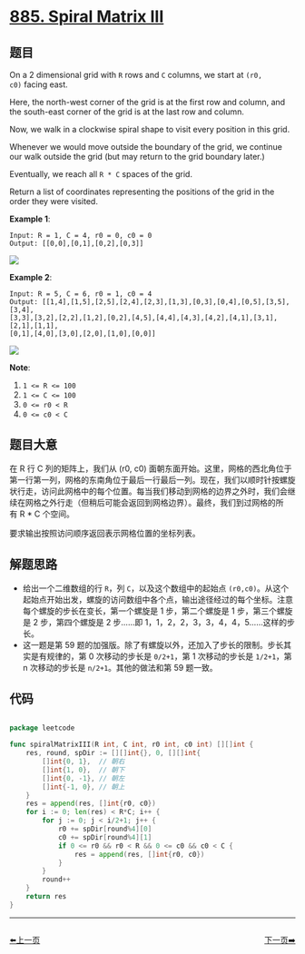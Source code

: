 # [885. Spiral Matrix III](https://leetcode.com/problems/spiral-matrix-iii/)


## 题目

On a 2 dimensional grid with `R` rows and `C` columns, we start at `(r0, c0)` facing east.

Here, the north-west corner of the grid is at the first row and column, and the south-east corner of the grid is at the last row and column.

Now, we walk in a clockwise spiral shape to visit every position in this grid.

Whenever we would move outside the boundary of the grid, we continue our walk outside the grid (but may return to the grid boundary later.)

Eventually, we reach all `R * C` spaces of the grid.

Return a list of coordinates representing the positions of the grid in the order they were visited.

**Example 1**:

    Input: R = 1, C = 4, r0 = 0, c0 = 0
    Output: [[0,0],[0,1],[0,2],[0,3]]

![](https://s3-lc-upload.s3.amazonaws.com/uploads/2018/08/24/example_1.png)

**Example 2**:

    Input: R = 5, C = 6, r0 = 1, c0 = 4
    Output: [[1,4],[1,5],[2,5],[2,4],[2,3],[1,3],[0,3],[0,4],[0,5],[3,5],[3,4],
    [3,3],[3,2],[2,2],[1,2],[0,2],[4,5],[4,4],[4,3],[4,2],[4,1],[3,1],[2,1],[1,1],
    [0,1],[4,0],[3,0],[2,0],[1,0],[0,0]]

![](https://s3-lc-upload.s3.amazonaws.com/uploads/2018/08/24/example_2.png)

**Note**:

1. `1 <= R <= 100`
2. `1 <= C <= 100`
3. `0 <= r0 < R`
4. `0 <= c0 < C`


## 题目大意

在 R 行 C 列的矩阵上，我们从 (r0, c0) 面朝东面开始。这里，网格的西北角位于第一行第一列，网格的东南角位于最后一行最后一列。现在，我们以顺时针按螺旋状行走，访问此网格中的每个位置。每当我们移动到网格的边界之外时，我们会继续在网格之外行走（但稍后可能会返回到网格边界）。最终，我们到过网格的所有 R * C 个空间。

要求输出按照访问顺序返回表示网格位置的坐标列表。


## 解题思路


- 给出一个二维数组的行 `R`，列 `C`，以及这个数组中的起始点 `(r0,c0)`。从这个起始点开始出发，螺旋的访问数组中各个点，输出途径经过的每个坐标。注意每个螺旋的步长在变长，第一个螺旋是 1 步，第二个螺旋是 1 步，第三个螺旋是 2 步，第四个螺旋是 2 步……即 1，1，2，2，3，3，4，4，5……这样的步长。
- 这一题是第 59 题的加强版。除了有螺旋以外，还加入了步长的限制。步长其实是有规律的，第 0 次移动的步长是 `0/2+1`，第 1 次移动的步长是 `1/2+1`，第 n 次移动的步长是 `n/2+1`。其他的做法和第 59 题一致。



## 代码

```go

package leetcode

func spiralMatrixIII(R int, C int, r0 int, c0 int) [][]int {
	res, round, spDir := [][]int{}, 0, [][]int{
		[]int{0, 1},  // 朝右
		[]int{1, 0},  // 朝下
		[]int{0, -1}, // 朝左
		[]int{-1, 0}, // 朝上
	}
	res = append(res, []int{r0, c0})
	for i := 0; len(res) < R*C; i++ {
		for j := 0; j < i/2+1; j++ {
			r0 += spDir[round%4][0]
			c0 += spDir[round%4][1]
			if 0 <= r0 && r0 < R && 0 <= c0 && c0 < C {
				res = append(res, []int{r0, c0})
			}
		}
		round++
	}
	return res
}

```
----------------------------------------------
<div style="display: flex;justify-content: space-between;align-items: center;">
<p><a href="https://books.halfrost.com/leetcode/ChapterFour/0884.Uncommon-Words-from-Two-Sentences/">⬅️上一页</a></p>
<p><a href="https://books.halfrost.com/leetcode/ChapterFour/0887.Super-Egg-Drop/">下一页➡️</a></p>
</div>
